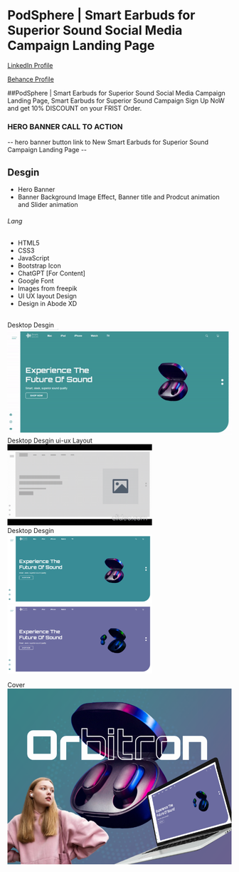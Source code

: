 # PodSphere | Smart Earbuds for Superior Sound Social Media Campaign Landing Page
<a href="https://www.linkedin.com/in/dharmendraverma95/" target="_blank">LinkedIn Profile </a>

<a href="https://www.behance.net/dhirukumar" target="_blank">Behance Profile </a>

##PodSphere | Smart Earbuds for Superior Sound Social Media Campaign Landing Page, Smart Earbuds for Superior Sound Campaign Sign Up NoW and get 10% DISCOUNT on your FRIST Order.

### HERO BANNER CALL TO ACTION
-- hero banner button link to New Smart Earbuds for Superior Sound Campaign Landing Page --

## Desgin 
<ul>
  <li>Hero Banner</li>
  <li>Banner Background Image Effect, Banner title and Prodcut animation and Slider animation </li>
</ul>


###### Lang
<ul>
  <li>HTML5</li>
  <li>CSS3</li>
  <li>JavaScript</li>
  <li>Bootstrap Icon</li>
  <li>ChatGPT [For Content]</li>
  <li>Google Font</li>
  <li>Images from freepik</li>
  <li>UI UX layout Design</li>
  <li>Design in Abode XD</li>
</ul>


<br>
<span>Desktop Desgin</span><br/>
<a href="https://www.behance.net/gallery/215195565/PodSphere-Social-Media-Campaign-Landing-Page" target="_blank" >
<img src="./img/landing-page.gif" width="575px"/>
</a>

 <br />
<span>Desktop Desgin ui-ux Layout</span><br/>
<a href="https://www.behance.net/gallery/215195565/PodSphere-Social-Media-Campaign-Landing-Page" target="_blank" >

<img src="./img/landing-page-ui-ux-layout.gif" width="325px"/>

</a>

 <br />
<span>Desktop Desgin</span><br/>
<a href="https://www.behance.net/gallery/215195565/PodSphere-Social-Media-Campaign-Landing-Page" target="_blank" >
<img src="./img/landing-page-s1.png" width="325px"/>
<img src="./img/landing-page-s2.png" width="325px"/>
</a>

<span>Cover</span><br/>
<a href="https://www.behance.net/gallery/215195565/PodSphere-Social-Media-Campaign-Landing-Page" target="_blank" >
<img src="./img/cover.png" width="575px"/>
</a>




